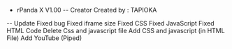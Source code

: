 - rPanda X V1.00
-- Creator
Created by : TAPIOKA

-- Update
Fixed bug
Fixed iframe size
Fixed CSS
Fixed JavaScript
Fixed HTML Code
Delete Css and javascript file
Add CSS and javascript (in HTML File)
Add YouTube (Piped)
